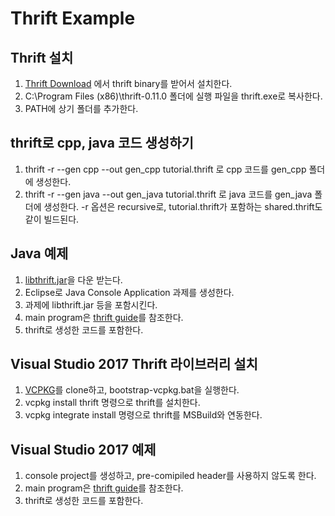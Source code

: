 # Thrift Example

## Thrift 설치
1. [Thrift Download](https://thrift.apache.org/download) 에서 thrift binary를 받어서 설치한다.
2. C:\Program Files (x86)\thrift-0.11.0 폴더에 실행 파일을 thrift.exe로 복사한다.
3. PATH에 상기 폴더를 추가한다.

## thrift로 cpp, java 코드 생성하기
1. thrift -r --gen cpp --out gen_cpp tutorial.thrift 로 cpp 코드를 gen_cpp 폴더에 생성한다.
2. thrift -r --gen java --out gen_java tutorial.thrift 로 java 코드를 gen_java 폴더에 생성한다.
-r 옵션은 recursive로, tutorial.thrift가 포함하는 shared.thrift도 같이 빌드된다.

## Java 예제
1. [libthrift.jar](https://jar-download.com/artifacts/org.apache.thrift/libthrift)을 다운 받는다.
2. Eclipse로 Java Console Application 과제를 생성한다.
3. 과제에 libthrift.jar 등을 포함시킨다.
4. main program은 [thrift guide](https://thrift.apache.org/tutorial/java)를 참조한다.
5. thrift로 생성한 코드를 포함한다.

## Visual Studio 2017 Thrift 라이브러리 설치
1. [VCPKG](https://github.com/Microsoft/vcpkg)를 clone하고, bootstrap-vcpkg.bat을 실행한다.
2. vcpkg install thrift 명령으로 thrift를 설치한다.
3. vcpkg integrate install 명령으로 thrift를 MSBuild와 연동한다.

## Visual Studio 2017 예제
1. console project를 생성하고, pre-comipiled header를 사용하지 않도록 한다.
2. main program은 [thrift guide](https://thrift.apache.org/tutorial/cpp)를 참조한다.
3. thrift로 생성한 코드를 포함한다.
